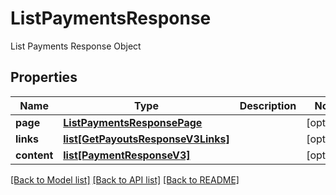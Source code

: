 # ListPaymentsResponse

List Payments Response Object
## Properties
Name | Type | Description | Notes
------------ | ------------- | ------------- | -------------
**page** | [**ListPaymentsResponsePage**](ListPaymentsResponsePage.md) |  | [optional] 
**links** | [**list[GetPayoutsResponseV3Links]**](GetPayoutsResponseV3Links.md) |  | [optional] 
**content** | [**list[PaymentResponseV3]**](PaymentResponseV3.md) |  | [optional] 

[[Back to Model list]](../README.md#documentation-for-models) [[Back to API list]](../README.md#documentation-for-api-endpoints) [[Back to README]](../README.md)


